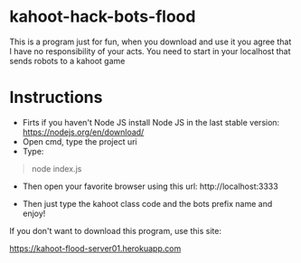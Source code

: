 # kahoot-hack-bots-flood
This is a program just for fun, when you download and use it you agree that I have no responsibility of your acts. You need to start in your localhost that sends robots to a kahoot game

# Instructions

- Firts if you haven't Node JS install Node JS in the last stable version: https://nodejs.org/en/download/
- Open cmd, type the project uri
- Type:

> node index.js

- Then open your favorite browser using this url: http://localhost:3333

- Then just type the kahoot class code and the bots prefix name and enjoy!

If you don't want to download this program, use this site:

https://kahoot-flood-server01.herokuapp.com
